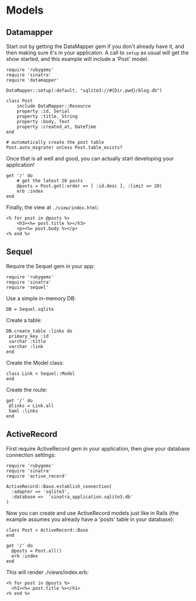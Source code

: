 Models
======

Datamapper
----------

Start out by getting the DataMapper gem if you don't already have it, and then
making sure it's in your applicaton. A call to `setup` as usual will get the
show started, and this example will include a 'Post' model.

    require 'rubygems'
    require 'sinatra'
    require 'datamapper'
    
    DataMapper::setup(:default, "sqlite3://#{Dir.pwd}/blog.db")
    
    class Post
        include DataMapper::Resource
        property :id, Serial
        property :title, String
        property :body, Text
        property :created_at, DateTime
    end
    
    # automatically create the post table
    Post.auto_migrate! unless Post.table_exists?

Once that is all well and good, you can actually start developing your
application!

    get '/' do
        # get the latest 20 posts
        @posts = Post.get(:order => [ :id.desc ], :limit => 20)
        erb :index
    end

Finally, the view at `./view/index.html`:

    <% for post in @posts %>
        <h3><%= post.title %></h3>
        <p><%= post.body %></p>
    <% end %>


Sequel
------
Require the Sequel gem in your app:

    require 'rubygems'
    require 'sinatra'
    require 'sequel'

Use a simple in-memory DB:

    DB = Sequel.sqlite

Create a table:

    DB.create_table :links do
     primary_key :id
     varchar :title
     varchar :link
    end

Create the Model class:

    class Link < Sequel::Model
    end

Create the route:
   
    get '/' do
     @links = Link.all
     haml :links
    end

ActiveRecord
------------
First require ActiveRecord gem in your application, then give your database
connection settings:

    require 'rubygems'
    require 'sinatra'
    require 'active_record'

    ActiveRecord::Base.establish_connection(
      :adapter => 'sqlite3',
      :database =>  'sinatra_application.sqlite3.db'
    )

Now you can create and use ActiveRecord models just like in Rails (the example
assumes you already have a 'posts' table in your database):

    class Post < ActiveRecord::Base
    end
    
    get '/' do
      @posts = Post.all()
      erb :index 
    end
    
This will render ./views/index.erb:

    <% for post in @posts %>
      <h1><%= post.title %></h1>
    <% end %>
